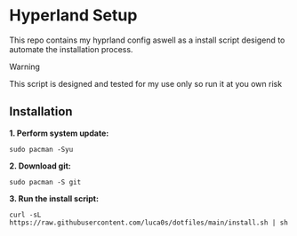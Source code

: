 # Hyperland Setup
This repo contains my hyprland config aswell as a install script desigend to automate the installation process.

> [!WARNING]
> This script is designed and tested for my use only so run it at you own risk

## Installation

**1. Perform system update:**
```
sudo pacman -Syu
```

**2. Download git:**
```
sudo pacman -S git
```

**3. Run the install script:**
```
curl -sL https://raw.githubusercontent.com/luca0s/dotfiles/main/install.sh | sh
```
